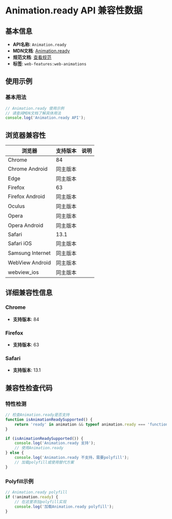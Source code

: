 # Animation.ready API 兼容性数据

## 基本信息

- **API名称**: `Animation.ready`
- **MDN文档**: [Animation.ready](https://developer.mozilla.org/docs/Web/API/Animation/ready)
- **规范文档**: [查看规范](https://drafts.csswg.org/web-animations-1/#dom-animation-ready)
- **标签**: `web-features:web-animations`

## 使用示例

### 基本用法

```javascript
// Animation.ready 使用示例
// 请查阅MDN文档了解具体用法
console.log('Animation.ready API');
```

## 浏览器兼容性

| 浏览器 | 支持版本 | 说明 |
|--------|----------|------|
| Chrome | 84 |  |
| Chrome Android | 同主版本 |  |
| Edge | 同主版本 |  |
| Firefox | 63 |  |
| Firefox Android | 同主版本 |  |
| Oculus | 同主版本 |  |
| Opera | 同主版本 |  |
| Opera Android | 同主版本 |  |
| Safari | 13.1 |  |
| Safari iOS | 同主版本 |  |
| Samsung Internet | 同主版本 |  |
| WebView Android | 同主版本 |  |
| webview_ios | 同主版本 |  |

## 详细兼容性信息

### Chrome

- **支持版本**: 84

### Firefox

- **支持版本**: 63

### Safari

- **支持版本**: 13.1

## 兼容性检查代码

### 特性检测

```javascript
// 检查Animation.ready是否支持
function isAnimationReadySupported() {
    return 'ready' in animation && typeof animation.ready === 'function';
}

if (isAnimationReadySupported()) {
    console.log('Animation.ready 支持');
    // 使用Animation.ready
} else {
    console.log('Animation.ready 不支持，需要polyfill');
    // 加载polyfill或使用替代方案
}
```

### Polyfill示例

```javascript
// Animation.ready polyfill
if (!animation.ready) {
    // 在这里添加polyfill实现
    console.log('加载Animation.ready polyfill');
}
```


